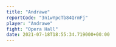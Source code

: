 ```yaml
---
title: "Andrawe"
reportCode: "3n1wYpcTb84QrmFj"
player: "Andrawe"
fight: "Opera Hall"
date: 2021-07-18T18:55:34.719000+00:00
---
```

